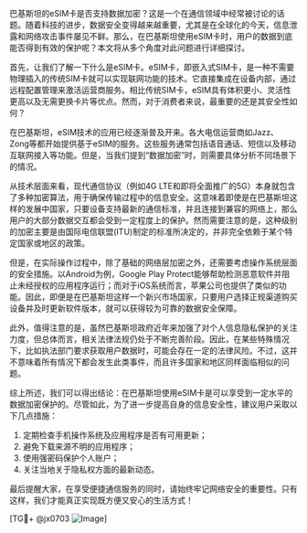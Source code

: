 巴基斯坦的eSIM卡是否支持数据加密？这是一个在通信领域中经常被讨论的话题。随着科技的进步，数据安全变得越来越重要，尤其是在全球化的今天，信息泄露和网络攻击事件屡见不鲜。那么，在巴基斯坦使用eSIM卡时，用户的数据到底能否得到有效的保护呢？本文将从多个角度对此问题进行详细探讨。

首先，让我们了解一下什么是eSIM卡。eSIM卡，即嵌入式SIM卡，是一种不需要物理插入的传统SIM卡就可以实现联网功能的技术。它直接集成在设备内部，通过远程配置管理来激活运营商服务。相比传统SIM卡，eSIM具有体积更小、灵活性更高以及无需更换卡片等优点。然而，对于消费者来说，最重要的还是其安全性如何？

在巴基斯坦，eSIM技术的应用已经逐渐普及开来。各大电信运营商如Jazz、Zong等都开始提供基于eSIM的服务。这些服务通常包括语音通话、短信以及移动互联网接入等功能。但是，当我们提到“数据加密”时，则需要具体分析不同场景下的情况。

从技术层面来看，现代通信协议（例如4G LTE和即将全面推广的5G）本身就包含了多种加密算法，用于确保传输过程中的信息安全。这意味着即使是在巴基斯坦这样的发展中国家，只要设备支持最新的通信标准，并且连接到兼容的网络上，那么用户的大部分数据交互都会受到一定程度上的保护。然而需要注意的是，这种级别的加密主要是由国际电信联盟(ITU)制定的标准所决定的，并非完全依赖于某个特定国家或地区的政策。

但是，在实际操作过程中，除了基础的网络层加密之外，还需要考虑操作系统层面的安全措施。以Android为例，Google Play Protect能够帮助检测恶意软件并阻止未经授权的应用程序运行；而对于iOS系统而言，苹果公司也提供了类似的功能。因此，即便是在巴基斯坦这样一个新兴市场国家，只要用户选择正规渠道购买设备并及时更新软件版本，就可以获得较为可靠的数据安全保障。

此外，值得注意的是，虽然巴基斯坦政府近年来加强了对个人信息隐私保护的关注力度，但总体而言，相关法律法规仍处于不断完善阶段。因此，在某些特殊情况下，比如执法部门要求获取用户数据时，可能会存在一定的法律风险。不过，这并不意味着所有情况下都会发生此类事件，而且许多国家和地区同样面临相似的问题。

综上所述，我们可以得出结论：在巴基斯坦使用eSIM卡是可以享受到一定水平的数据加密保护的。尽管如此，为了进一步提高自身的信息安全性，建议用户采取以下几点措施：
1. 定期检查手机操作系统及应用程序是否有可用更新；
2. 避免下载来源不明的应用程序；
3. 使用强密码保护个人账户；
4. 关注当地关于隐私权方面的最新动态。

最后提醒大家，在享受便捷通信服务的同时，请始终牢记网络安全的重要性。只有这样，我们才能真正实现既方便又安心的生活方式！

[TG💪+ @jx0703 ![Image](https://github.com/user-attachments/assets/dbca1d08-cadb-493c-b0ec-ad6f7a83f270)]